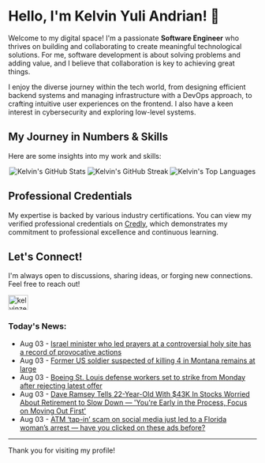 # Hello, I'm Kelvin Yuli Andrian! 👋

Welcome to my digital space! I'm a passionate **Software Engineer** who thrives on building and collaborating to create meaningful technological solutions. For me, software development is about solving problems and adding value, and I believe that collaboration is key to achieving great things.

I enjoy the diverse journey within the tech world, from designing efficient backend systems and managing infrastructure with a DevOps approach, to crafting intuitive user experiences on the frontend. I also have a keen interest in cybersecurity and exploring low-level systems.

## My Journey in Numbers & Skills

Here are some insights into my work and skills:

<p align="center">
  <img src="https://github-readme-stats.vercel.app/api?username=kelvinzer0&show_icons=true&theme=radical" alt="Kelvin's GitHub Stats" />
  <img src="https://github-readme-streak-stats.herokuapp.com/?user=kelvinzer0&theme=radical" alt="Kelvin's GitHub Streak" />
  <img src="https://github-readme-stats.vercel.app/api/top-langs/?username=kelvinzer0&layout=compact&theme=radical" alt="Kelvin's Top Languages" />
</p>

## Professional Credentials

My expertise is backed by various industry certifications. You can view my verified professional credentials on [Credly](https://www.credly.com/users/kelvin-yuli-andrian/badges), which demonstrates my commitment to professional excellence and continuous learning.

## Let's Connect!

I'm always open to discussions, sharing ideas, or forging new connections. Feel free to reach out!

<p align="left">
    <a href="https://linkedin.com/in/kelvinzero" target="blank"><img align="center" src="https://cdn.jsdelivr.net/npm/simple-icons@3.0.1/icons/linkedin.svg" alt="kelvinzero" height="30" width="40" /></a>
</p>

### Today's News:

<!-- feed start -->
- Aug 03 - [Israel minister who led prayers at a controversial holy site has a record of provocative actions](https://www.yahoo.com/news/articles/israel-minister-led-prayers-controversial-184300973.html)
- Aug 03 - [Former US soldier suspected of killing 4 in Montana remains at large](https://www.yahoo.com/news/articles/former-us-soldier-suspected-killing-175541821.html)
- Aug 03 - [Boeing St. Louis defense workers set to strike from Monday after rejecting latest offer](https://www.yahoo.com/news/articles/boeings-st-louis-union-workers-175051078.html)
- Aug 03 - [Dave Ramsey Tells 22-Year-Old With $43K In Stocks Worried About Retirement to Slow Down — 'You're Early in the Process, Focus on Moving Out First'](https://finance.yahoo.com/news/dave-ramsey-tells-22-old-170904698.html)
- Aug 03 - [ATM ‘tap-in’ scam on social media just led to a Florida woman’s arrest — have you clicked on these ads before?](https://www.yahoo.com/news/articles/atm-tap-scam-social-media-163100004.html)
<!-- feed end -->

---

Thank you for visiting my profile!